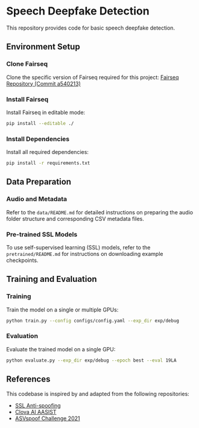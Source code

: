 # Speech Deepfake Detection
This repository provides code for basic speech deepfake detection.


## Environment Setup

### Clone Fairseq
Clone the specific version of Fairseq required for this project:
[Fairseq Repository (Commit a540213)](https://github.com/pytorch/fairseq/tree/a54021305d6b3c4c5959ac9395135f63202db8f1)

### Install Fairseq
Install Fairseq in editable mode:
```bash
pip install --editable ./
```

### Install Dependencies
Install all required dependencies:
```bash
pip install -r requirements.txt
```


## Data Preparation

### Audio and Metadata
Refer to the `data/README.md` for detailed instructions on preparing the audio folder structure and corresponding CSV metadata files.

### Pre-trained SSL Models
To use self-supervised learning (SSL) models, refer to the `pretrained/README.md` for instructions on downloading example checkpoints.


## Training and Evaluation

### Training
Train the model on a single or multiple GPUs:
```bash
python train.py --config configs/config.yaml --exp_dir exp/debug
```

### Evaluation
Evaluate the trained model on a single GPU:
```bash
python evaluate.py --exp_dir exp/debug --epoch best --eval 19LA
```


## References

This codebase is inspired by and adapted from the following repositories:
- [SSL Anti-spoofing](https://github.com/TakHemlata/SSL_Anti-spoofing/tree/main)
- [Clova AI AASIST](https://github.com/clovaai/aasist)
- [ASVspoof Challenge 2021](https://github.com/asvspoof-challenge/2021)
